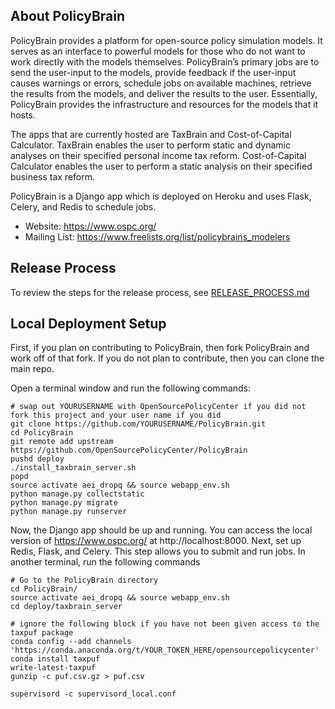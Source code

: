 About PolicyBrain
---------------------------

PolicyBrain provides a platform for open-source policy simulation models.  It serves as an interface to powerful models for those who do not want to work directly with the models themselves.  PolicyBrain’s primary jobs are to send the user-input to the models, provide feedback if the user-input causes warnings or errors, schedule jobs on available machines, retrieve the results from the models, and deliver the results to the user.  Essentially, PolicyBrain provides the infrastructure and resources for the models that it hosts.

The apps that are currently hosted are TaxBrain and Cost-of-Capital Calculator.  TaxBrain enables the user to perform static and dynamic analyses on their specified personal income tax reform.  Cost-of-Capital Calculator enables the user to perform a static analysis on their specified business tax reform.

PolicyBrain is a Django app which is deployed on Heroku and uses Flask, Celery, and Redis to schedule jobs.  

- Website: https://www.ospc.org/
- Mailing List: https://www.freelists.org/list/policybrains_modelers

Release Process
---------------

To review the steps for the release process, see [RELEASE_PROCESS.md](https://github.com/OpenSourcePolicyCenter/webapp-public/blob/master/RELEASE_PROCESS.md)


Local Deployment Setup
---------------------------------

First, if you plan on contributing to PolicyBrain, then fork PolicyBrain and work off of that fork.  If you do not plan to contribute, then you can clone the main repo.

Open a terminal window and run the following commands:
```
# swap out YOURUSERNAME with OpenSourcePolicyCenter if you did not fork this project and your user name if you did
git clone https://github.com/YOURUSERNAME/PolicyBrain.git
cd PolicyBrain
git remote add upstream https://github.com/OpenSourcePolicyCenter/PolicyBrain
pushd deploy
./install_taxbrain_server.sh
popd
source activate aei_dropq && source webapp_env.sh
python manage.py collectstatic
python manage.py migrate
python manage.py runserver
```
Now, the Django app should be up and running.  You can access the local version of https://www.ospc.org/ at http://localhost:8000.  Next, set up Redis, Flask, and Celery.  This step allows you to submit and run jobs.
In another terminal, run the following commands
```
# Go to the PolicyBrain directory
cd PolicyBrain/
source activate aei_dropq && source webapp_env.sh
cd deploy/taxbrain_server

# ignore the following block if you have not been given access to the taxpuf package
conda config --add channels 'https://conda.anaconda.org/t/YOUR_TOKEN_HERE/opensourcepolicycenter'
conda install taxpuf
write-latest-taxpuf
gunzip -c puf.csv.gz > puf.csv

supervisord -c supervisord_local.conf

```
